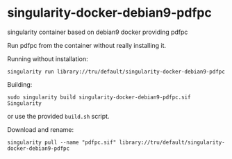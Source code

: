 # singularity-docker-debian9-pdfpc
singularity container based on debian9 docker providing pdfpc

Run pdfpc from the container without really installing it.

Running without installation:
```
singularity run library://tru/default/singularity-docker-debian9-pdfpc
```
Building:
```
sudo singularity build singularity-docker-debian9-pdfpc.sif Singularity
```
or use the provided `build.sh` script.

Download and rename:
```
singularity pull --name "pdfpc.sif" library://tru/default/singularity-docker-debian9-pdfpc
```
